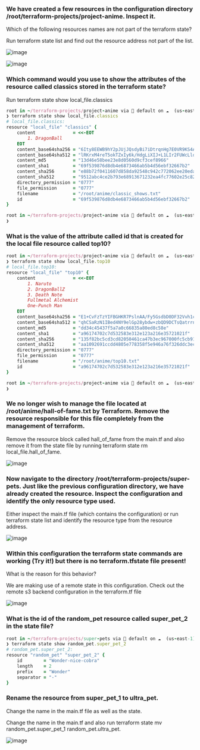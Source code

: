 ### We have created a few resources in the configuration directory /root/terraform-projects/project-anime. Inspect it.


Which of the following resources names are not part of the terraform state?

Run terraform state list and find out the resource address not part of the list.

![image](https://github.com/Althaf-official/Terraform/assets/105126131/49c4e11e-5079-4395-b9ab-7bdc3ebc9f10)


![image](https://github.com/Althaf-official/Terraform/assets/105126131/ce6bec54-79f0-4f99-8329-c6408a101213)

### Which command would you use to show the attributes of the resource called classics stored in the terraform state?

Run terraform state show local_file.classics

```ruby
root in ~/terraform-projects/project-anime via 💠 default on ☁️  (us-east-1) 
❯ terraform state show local_file.classics
# local_file.classics:
resource "local_file" "classics" {
    content              = <<-EOT
        1. DragonBall
    EOT
    content_base64sha256 = "6Ity8EEWB9hY2pJUjJQsdyBi7iDtrqnHg7E0VR9KS4A="
    content_base64sha512 = "lRKrxM4reT5okTZxIy6k/HdgLiXIJ+L1LIr2FUWcLldv44rFq/kOmiB6qOO0ny3Yl6w6C+79BdTy3TLHG0G5fg=="
    content_md5          = "13d46e58bee23e8d0560d9cf3cef8966"
    content_sha1         = "69f539876d8db4e6873466ab5b4d56ebf32667b2"
    content_sha256       = "e88b72f0411607d858da92548c942c772062ee20edaea9c783b134551f4a4b80"
    content_sha512       = "9512abc4ce2b793e68913671232ea4fc77602e25c827e2f52c8af615459c2e576fe38ac5abf90e9a207aa8e3b49f2dd897ac3a0beefd05d4f2dd32c71b41b97e"
    directory_permission = "0777"
    file_permission      = "0777"
    filename             = "/root/anime/classic_shows.txt"
    id                   = "69f539876d8db4e6873466ab5b4d56ebf32667b2"
}

root in ~/terraform-projects/project-anime via 💠 default on ☁️  (us-east-1) 
❯ 
```

### What is the value of the attribute called id that is created for the local file resource called top10?

```ruby
root in ~/terraform-projects/project-anime via 💠 default on ☁️  (us-east-1) 
❯ terraform state show local_file.top10
# local_file.top10:
resource "local_file" "top10" {
    content              = <<-EOT
        1. Naruto
        2. DragonBallZ
        3. Death Note
        Fullmetal Alchemist
        One-Punch Man
    EOT
    content_base64sha256 = "E1+CvFzTzYIFBGHKR7PslnAA/Fy5GsdbD0DF32Vvh1c="
    content_base64sha512 = "qhCSaRzN1IBed4NY9elGp28ybdw+zbQD9DCTsQatrrnFtanJP9UgMaj39r4Zq65vHNmAmC1kc4CHvxgw4hiRJQ=="
    content_md5          = "dd34c45437f5a7a0c66835a80ed8c58e"
    content_sha1         = "a96174702c7d532583e312e123a216e35721021f"
    content_sha256       = "135f82bc5cd3cd82050461ca47b3ec967000fc5cb91ac75b0f40c5df656f8757"
    content_sha512       = "aa1092691ccdd4805e778358f5e946a76f326ddc3ecdb403f43093b106adaeb9c5b5a9c93fd52031a8f7f6be19abae6f1cd980982d64738087bf1830e2189125"
    directory_permission = "0777"
    file_permission      = "0777"
    filename             = "/root/anime/top10.txt"
    id                   = "a96174702c7d532583e312e123a216e35721021f"
}

root in ~/terraform-projects/project-anime via 💠 default on ☁️  (us-east-1) 
❯ 
```

### We no longer wish to manage the file located at /root/anime/hall-of-fame.txt by Terraform. Remove the resource responsible for this file completely from the management of terraform.

Remove the resource block called hall_of_fame from the main.tf and also remove it from the state file by running terraform state rm local_file.hall_of_fame.

![image](https://github.com/Althaf-official/Terraform/assets/105126131/6b373819-f164-48db-892c-28946caf0c2a)


### Now navigate to the directory /root/terraform-projects/super-pets. Just like the previous configuration directory, we have already created the resource. Inspect the configuration and identify the only resource type used.

Either inspect the main.tf file (which contains the configuration) or run terraform state list and identify the resource type from the resource address.

![image](https://github.com/Althaf-official/Terraform/assets/105126131/1c38448a-ed7f-4ef8-ae61-e7a804df4912)


### Within this configuration the terraform state commands are working (Try it!) but there is no terraform.tfstate file present!

What is the reason for this behavior?

We are making use of a remote state in this configuration. Check out the remote s3 backend configuration in the terraform.tf file

![image](https://github.com/Althaf-official/Terraform/assets/105126131/d958e403-3583-44a8-9a32-72f4e1fe5260)

### What is the id of the random_pet resource called super_pet_2 in the state file?

```ruby
root in ~/terraform-projects/super-pets via 💠 default on ☁️  (us-east-1) 
❯ terraform state show random_pet.super_pet_2
# random_pet.super_pet_2:
resource "random_pet" "super_pet_2" {
    id        = "Wonder-nice-cobra"
    length    = 2
    prefix    = "Wonder"
    separator = "-"
}

```

### Rename the resource from super_pet_1 to ultra_pet.


Change the name in the main.tf file as well as the state.

Change the name in the main.tf and also run terraform state mv random_pet.super_pet_1 random_pet.ultra_pet.

![image](https://github.com/Althaf-official/Terraform/assets/105126131/2b1ab8f2-dae6-41da-a735-b462da44d65c)

